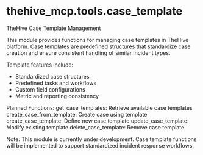# thehive_mcp.tools.case_template

TheHive Case Template Management

This module provides functions for managing case templates in TheHive platform.
Case templates are predefined structures that standardize case creation and
ensure consistent handling of similar incident types.

Template features include:
- Standardized case structures
- Predefined tasks and workflows
- Custom field configurations
- Metric and reporting consistency

Planned Functions:
    get_case_templates: Retrieve available case templates
    create_case_from_template: Create case using template
    create_case_template: Define new case template
    update_case_template: Modify existing template
    delete_case_template: Remove case template

Note:
    This module is currently under development. Case template functions will be
    implemented to support standardized incident response workflows.

